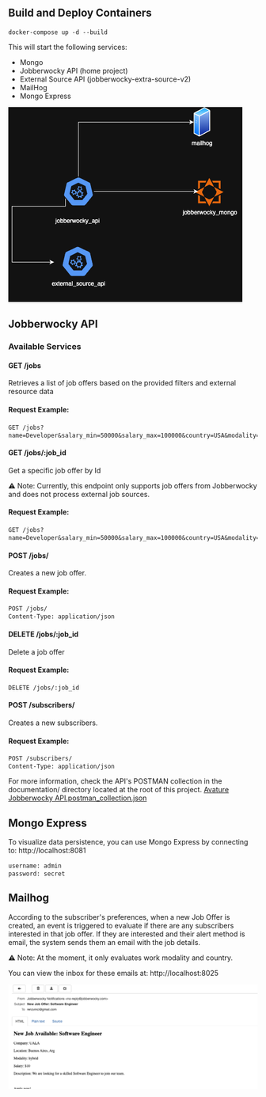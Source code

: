 ## Build and Deploy Containers
```
docker-compose up -d --build
```
This will start the following services:

- Mongo
- Jobberwocky API (home project)
- External Source API (jobberwocky-extra-source-v2)
- MailHog
- Mongo Express

![diagram.png](documentation/diagram.png)

## Jobberwocky API 
### Available Services
#### GET /jobs
Retrieves a list of job offers based on the provided filters and external resource data

#### Request Example:
````
GET /jobs?name=Developer&salary_min=50000&salary_max=100000&country=USA&modality=remote
````
#### GET /jobs/:job_id
Get a specific job offer by Id

⚠ Note: Currently, this endpoint only supports job offers from Jobberwocky and does not process external job sources.
#### Request Example:
````
GET /jobs?name=Developer&salary_min=50000&salary_max=100000&country=USA&modality=remote
````

#### POST /jobs/
Creates a new job offer.

#### Request Example:
```
POST /jobs/
Content-Type: application/json 
```

#### DELETE /jobs/:job_id
Delete a job offer

#### Request Example:
```
DELETE /jobs/:job_id
```
#### POST /subscribers/
Creates a new subscribers.

#### Request Example:
```
POST /subscribers/
Content-Type: application/json 
```

For more information, check the API's POSTMAN collection in the documentation/ directory located at the root of this project.
[Avature Jobberwocky API.postman_collection.json](documentation/Avature%20Jobberwocky%20API.postman_collection.json)

## Mongo Express
To visualize data persistence, you can use Mongo Express by connecting to:
http://localhost:8081
````
username: admin
password: secret
````

## Mailhog
According to the subscriber's preferences, when a new Job Offer is created, an event is triggered to evaluate if there are any subscribers interested in that job offer. If they are interested and their alert method is email, the system sends them an email with the job details. 

⚠ Note: At the moment, it only evaluates work modality and country.

You can view the inbox for these emails at:
http://localhost:8025

![mail.png](documentation/mail.png)
